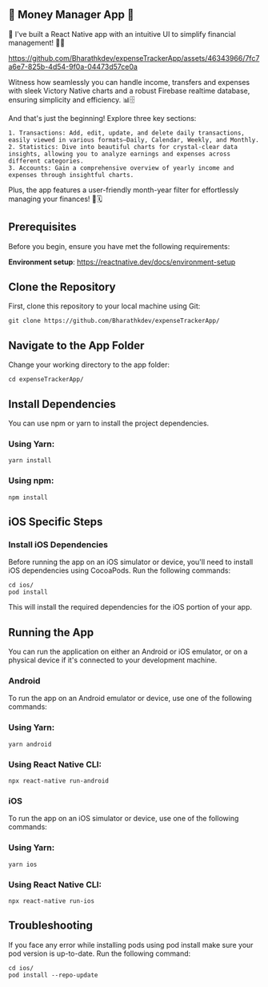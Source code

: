 ## 🚀 Money Manager App 🚀

📱 I've built a React Native app with an intuitive UI to simplify financial management! 💸✨


https://github.com/Bharathkdev/expenseTrackerApp/assets/46343966/7fc7a6e7-825b-4d54-9f0a-04473d57ce0a


Witness how seamlessly you can handle income, transfers and expenses with sleek Victory Native charts and a robust Firebase realtime database, ensuring simplicity and efficiency. 📊🗄️

And that's just the beginning! Explore three key sections:

```
1. Transactions: Add, edit, update, and delete daily transactions, easily viewed in various formats—Daily, Calendar, Weekly, and Monthly.
2. Statistics: Dive into beautiful charts for crystal-clear data insights, allowing you to analyze earnings and expenses across different categories.
3. Accounts: Gain a comprehensive overview of yearly income and expenses through insightful charts.
```

Plus, the app features a user-friendly month-year filter for effortlessly managing your finances! 💸🗓️

## Prerequisites

Before you begin, ensure you have met the following requirements:

**Environment setup**: https://reactnative.dev/docs/environment-setup

## Clone the Repository

First, clone this repository to your local machine using Git:

```
git clone https://github.com/Bharathkdev/expenseTrackerApp/
```

## Navigate to the App Folder

Change your working directory to the app folder:

```
cd expenseTrackerApp/
```

## Install Dependencies

You can use npm or yarn to install the project dependencies.

### Using Yarn:

```
yarn install
``` 

### Using npm:

```
npm install
```

## iOS Specific Steps

### Install iOS Dependencies

Before running the app on an iOS simulator or device, you'll need to install iOS dependencies using CocoaPods. Run the following commands:

```
cd ios/
pod install
```

This will install the required dependencies for the iOS portion of your app.

## Running the App

You can run the application on either an Android or iOS emulator, or on a physical device if it's connected to your development machine.

### Android

To run the app on an Android emulator or device, use one of the following commands:

### Using Yarn:

```
yarn android
```

### Using React Native CLI:

```
npx react-native run-android
```

### iOS

To run the app on an iOS simulator or device, use one of the following commands:

### Using Yarn:

```
yarn ios
```

### Using React Native CLI:

```
npx react-native run-ios
```
## Troubleshooting

If you face any error while installing pods using pod install make sure your pod version is up-to-date. Run the following command:

```
cd ios/
pod install --repo-update
```

